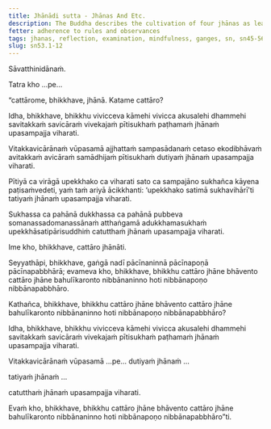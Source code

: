 ```yaml
---
title: Jhānādi sutta - Jhānas And Etc.
description: The Buddha describes the cultivation of four jhānas as leading to Nibbāna.
fetter: adherence to rules and observances
tags: jhanas, reflection, examination, mindfulness, ganges, sn, sn45-56, sn53
slug: sn53.1-12
---
```


Sāvatthinidānaṁ.

Tatra kho …pe…

“cattārome, bhikkhave, jhānā. Katame cattāro?

Idha, bhikkhave, bhikkhu vivicceva kāmehi vivicca akusalehi dhammehi savitakkaṁ savicāraṁ vivekajaṁ pītisukhaṁ paṭhamaṁ jhānaṁ upasampajja viharati.

Vitakkavicārānaṁ vūpasamā ajjhattaṁ sampasādanaṁ cetaso ekodibhāvaṁ avitakkaṁ avicāraṁ samādhijaṁ pītisukhaṁ dutiyaṁ jhānaṁ upasampajja viharati.

Pītiyā ca virāgā upekkhako ca viharati sato ca sampajāno sukhañca kāyena paṭisaṁvedeti, yaṁ taṁ ariyā ācikkhanti: ‘upekkhako satimā sukhavihārī’ti tatiyaṁ jhānaṁ upasampajja viharati.

Sukhassa ca pahānā dukkhassa ca pahānā pubbeva somanassadomanassānaṁ atthaṅgamā adukkhamasukhaṁ upekkhāsatipārisuddhiṁ catutthaṁ jhānaṁ upasampajja viharati.

Ime kho, bhikkhave, cattāro jhānāti.

Seyyathāpi, bhikkhave, gaṅgā nadī pācīnaninnā pācīnapoṇā pācīnapabbhārā; evameva kho, bhikkhave, bhikkhu cattāro jhāne bhāvento cattāro jhāne bahulīkaronto nibbānaninno hoti nibbānapoṇo nibbānapabbhāro.

Kathañca, bhikkhave, bhikkhu cattāro jhāne bhāvento cattāro jhāne bahulīkaronto nibbānaninno hoti nibbānapoṇo nibbānapabbhāro?

Idha, bhikkhave, bhikkhu vivicceva kāmehi vivicca akusalehi dhammehi savitakkaṁ savicāraṁ vivekajaṁ pītisukhaṁ paṭhamaṁ jhānaṁ upasampajja viharati.

Vitakkavicārānaṁ vūpasamā …pe… dutiyaṁ jhānaṁ …

tatiyaṁ jhānaṁ …

catutthaṁ jhānaṁ upasampajja viharati.

Evaṁ kho, bhikkhave, bhikkhu cattāro jhāne bhāvento cattāro jhāne bahulīkaronto nibbānaninno hoti nibbānapoṇo nibbānapabbhāro”ti.
